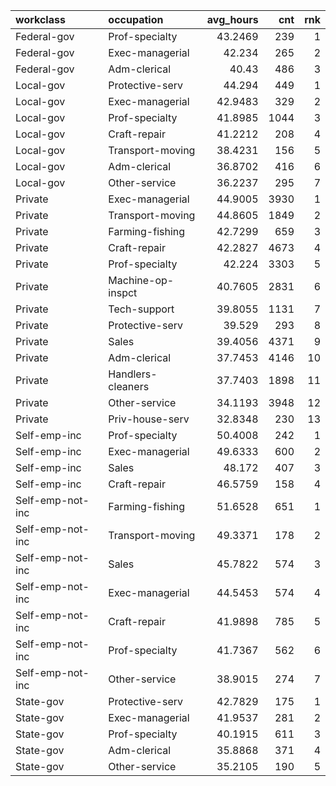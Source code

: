 | workclass        | occupation        |   avg_hours |   cnt |   rnk |
|:-----------------|:------------------|------------:|------:|------:|
| Federal-gov      | Prof-specialty    |     43.2469 |   239 |     1 |
| Federal-gov      | Exec-managerial   |     42.234  |   265 |     2 |
| Federal-gov      | Adm-clerical      |     40.43   |   486 |     3 |
| Local-gov        | Protective-serv   |     44.294  |   449 |     1 |
| Local-gov        | Exec-managerial   |     42.9483 |   329 |     2 |
| Local-gov        | Prof-specialty    |     41.8985 |  1044 |     3 |
| Local-gov        | Craft-repair      |     41.2212 |   208 |     4 |
| Local-gov        | Transport-moving  |     38.4231 |   156 |     5 |
| Local-gov        | Adm-clerical      |     36.8702 |   416 |     6 |
| Local-gov        | Other-service     |     36.2237 |   295 |     7 |
| Private          | Exec-managerial   |     44.9005 |  3930 |     1 |
| Private          | Transport-moving  |     44.8605 |  1849 |     2 |
| Private          | Farming-fishing   |     42.7299 |   659 |     3 |
| Private          | Craft-repair      |     42.2827 |  4673 |     4 |
| Private          | Prof-specialty    |     42.224  |  3303 |     5 |
| Private          | Machine-op-inspct |     40.7605 |  2831 |     6 |
| Private          | Tech-support      |     39.8055 |  1131 |     7 |
| Private          | Protective-serv   |     39.529  |   293 |     8 |
| Private          | Sales             |     39.4056 |  4371 |     9 |
| Private          | Adm-clerical      |     37.7453 |  4146 |    10 |
| Private          | Handlers-cleaners |     37.7403 |  1898 |    11 |
| Private          | Other-service     |     34.1193 |  3948 |    12 |
| Private          | Priv-house-serv   |     32.8348 |   230 |    13 |
| Self-emp-inc     | Prof-specialty    |     50.4008 |   242 |     1 |
| Self-emp-inc     | Exec-managerial   |     49.6333 |   600 |     2 |
| Self-emp-inc     | Sales             |     48.172  |   407 |     3 |
| Self-emp-inc     | Craft-repair      |     46.5759 |   158 |     4 |
| Self-emp-not-inc | Farming-fishing   |     51.6528 |   651 |     1 |
| Self-emp-not-inc | Transport-moving  |     49.3371 |   178 |     2 |
| Self-emp-not-inc | Sales             |     45.7822 |   574 |     3 |
| Self-emp-not-inc | Exec-managerial   |     44.5453 |   574 |     4 |
| Self-emp-not-inc | Craft-repair      |     41.9898 |   785 |     5 |
| Self-emp-not-inc | Prof-specialty    |     41.7367 |   562 |     6 |
| Self-emp-not-inc | Other-service     |     38.9015 |   274 |     7 |
| State-gov        | Protective-serv   |     42.7829 |   175 |     1 |
| State-gov        | Exec-managerial   |     41.9537 |   281 |     2 |
| State-gov        | Prof-specialty    |     40.1915 |   611 |     3 |
| State-gov        | Adm-clerical      |     35.8868 |   371 |     4 |
| State-gov        | Other-service     |     35.2105 |   190 |     5 |